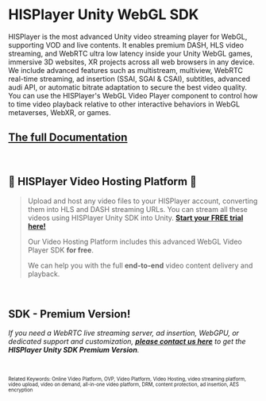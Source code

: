 # HISPlayer Unity WebGL SDK

HISPlayer is the most advanced Unity video streaming player for WebGL, supporting VOD and live contents. It enables premium DASH, HLS video streaming, and WebRTC ultra low latency inside your Unity WebGL games, immersive 3D websites, XR projects across all web browsers in any device. We include advanced features such as multistream, multiview, WebRTC real-time streaming, ad insertion (SSAI, SGAI & CSAI), subtitles, advanced audi API, or automatic bitrate adaptation to secure the best video quality. You can use the HISPlayer's WebGL Video Player component to control how to time video playback relative to other interactive behaviors in WebGL metaverses, WebXR, or games.


## [The full Documentation](https://hisplayer.github.io/UnityWebGL-SDK)

<br>

## 🚀 HISPlayer Video Hosting Platform 🚀

>
> Upload and host any video files to your HISPlayer account, converting them into HLS and DASH streaming URLs. You can stream all these videos using HISPlayer Unity SDK into Unity. **[Start your FREE trial here!](https://hisplayer.com/unity-asset-store-saas-registration/)**
>
> Our Video Hosting Platform includes this advanced WebGL Video Player SDK **for free**.
>
> We can help you with the full **end-to-end** video content delivery and playback.

<br>

## SDK - Premium Version!
*If you need a WebRTC live streaming server, ad insertion, WebGPU, or dedicated support and customization, **[please contact us here](https://hisplayer.com/contact-hisplayer-unity-sdk-premium/)** to get the **HISPlayer Unity SDK Premium Version**.*

<br>


<sub><sup>Related Keywords:
Online Video Platform, OVP, Video Platform, Video Hosting, video streaming platform, video upload, video on demand, all-in-one video platform, DRM, content protection, ad insertion, AES encryption</sub><sup> 
